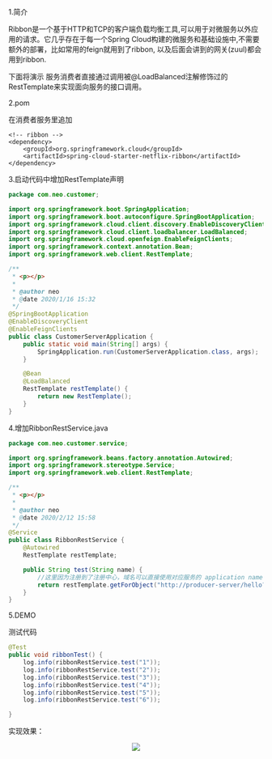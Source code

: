 1.简介

Ribbon是一个基于HTTP和TCP的客户端负载均衡工具,可以用于对微服务以外应用的请求。它几乎存在于每一个Spring Cloud构建的微服务和基础设施中,不需要额外的部署，比如常用的feign就用到了ribbon, 以及后面会讲到的网关(zuul)都会用到ribbon.

下面将演示 服务消费者直接通过调用被@LoadBalanced注解修饰过的RestTemplate来实现面向服务的接口调用。

2.pom

在消费者服务里追加

```
<!-- ribbon -->
<dependency>
    <groupId>org.springframework.cloud</groupId>
    <artifactId>spring-cloud-starter-netflix-ribbon</artifactId>
</dependency>
```

3.启动代码中增加RestTemplate声明

```java
package com.neo.customer;

import org.springframework.boot.SpringApplication;
import org.springframework.boot.autoconfigure.SpringBootApplication;
import org.springframework.cloud.client.discovery.EnableDiscoveryClient;
import org.springframework.cloud.client.loadbalancer.LoadBalanced;
import org.springframework.cloud.openfeign.EnableFeignClients;
import org.springframework.context.annotation.Bean;
import org.springframework.web.client.RestTemplate;

/**
 * <p></p>
 *
 * @author neo
 * @date 2020/1/16 15:32
 */
@SpringBootApplication
@EnableDiscoveryClient
@EnableFeignClients
public class CustomerServerApplication {
    public static void main(String[] args) {
        SpringApplication.run(CustomerServerApplication.class, args);
    }

    @Bean
    @LoadBalanced
    RestTemplate restTemplate() {
        return new RestTemplate();
    }
}
```

4.增加RibbonRestService.java

```java
package com.neo.customer.service;

import org.springframework.beans.factory.annotation.Autowired;
import org.springframework.stereotype.Service;
import org.springframework.web.client.RestTemplate;

/**
 * <p></p>
 *
 * @author neo
 * @date 2020/2/12 15:58
 */
@Service
public class RibbonRestService {
    @Autowired
    RestTemplate restTemplate;

    public String test(String name) {
        //这里因为注册到了注册中心，域名可以直接使用对应服务的 application name
        return restTemplate.getForObject("http://producer-server/hello?name=" + name, String.class);
    }
}
```

5.DEMO

测试代码

```java
@Test
public void ribbonTest() {
    log.info(ribbonRestService.test("1"));
    log.info(ribbonRestService.test("2"));
    log.info(ribbonRestService.test("3"));
    log.info(ribbonRestService.test("4"));
    log.info(ribbonRestService.test("5"));
    log.info(ribbonRestService.test("6"));

}
```

实现效果：

<p align="center">
    <a href="https://tva1.sinaimg.cn/large/0082zybpgy1gbtolqn24bj31ju05qn0j.jpg" target="_blank">
        <img src="https://tva1.sinaimg.cn/large/0082zybpgy1gbtolqn24bj31ju05qn0j.jpg" width=""/>
    </a>
</p>


